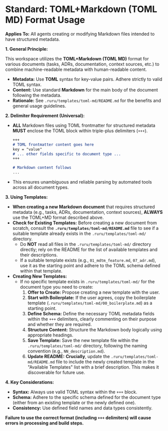 # Standard: TOML+Markdown (TOML MD) Format Usage

**Applies To:** All agents creating or modifying Markdown files intended to have structured metadata.

**1. General Principle:**

This workspace utilizes the **TOML+Markdown (TOML MD)** format for various documents (tasks, ADRs, documentation, context sources, etc.) to combine machine-readable metadata with human-readable content.
*   **Metadata:** Use **TOML** syntax for key-value pairs. Adhere strictly to valid TOML syntax.
*   **Content:** Use standard **Markdown** for the main body of the document following the metadata.
*   **Rationale:** See `.ruru/templates/toml-md/README.md` for the benefits and general usage guidelines.

**2. Delimiter Requirement (Universal):**

*   **ALL** Markdown files using TOML frontmatter for structured metadata **MUST** enclose the TOML block within triple-plus delimiters (`+++`).

    ```markdown
    +++
    # TOML frontmatter content goes here
    key = "value"
    # ... other fields specific to document type ...
    +++

    # Markdown content follows
    ...
    ```
*   This ensures unambiguous and reliable parsing by automated tools across all document types.

**3. Using Templates:**

*   **When creating a new Markdown document** that requires structured metadata (e.g., tasks, ADRs, documentation, context sources), **ALWAYS** use the TOML+MD format described above.
*   **Check for Existing Templates:** Before creating a new document from scratch, consult the **`.ruru/templates/toml-md/README.md`** file to see if a suitable template already exists in the `.ruru/templates/toml-md/` directory.
    *   Do **NOT** read all files in the `.ruru/templates/toml-md/` directory directly; rely on the README for the list of available templates and their descriptions.
    *   If a suitable template exists (e.g., `01_mdtm_feature.md`, `07_adr.md`), use it as the starting point and adhere to the TOML schema defined within that template.
*   **Creating New Templates:**
    *   If no specific template exists in `.ruru/templates/toml-md/` for the document type you need to create:
        1.  **Offer to Create:** Propose creating a new template with the user.
        2.  **Start with Boilerplate:** If the user agrees, copy the boilerplate template (`.ruru/templates/toml-md/00_boilerplate.md`) as a starting point.
        3.  **Define Schema:** Define the necessary TOML metadata fields within the `+++` delimiters, clearly commenting on their purpose and whether they are required.
        4.  **Structure Content:** Structure the Markdown body logically using appropriate headings.
        5.  **Save Template:** Save the new template file within the `.ruru/templates/toml-md/` directory, following the naming convention (e.g., `NN_description.md`).
        6.  **Update README:** **Crucially**, update the `.ruru/templates/toml-md/README.md` file to include the newly created template in the "Available Templates" list with a brief description. This makes it discoverable for future use.

**4. Key Considerations:**

*   **Syntax:** Always use valid TOML syntax within the `+++` block.
*   **Schema:** Adhere to the specific schema defined for the document type (either from an existing template or the newly defined one).
*   **Consistency:** Use defined field names and data types consistently.

**Failure to use the correct format (including `+++` delimiters) will cause errors in processing and build steps.**